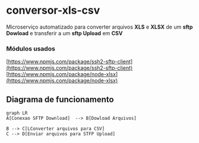 # conversor-xls-csv

 Microserviço automatizado  para converter arquivos **XLS** e **XLSX** de um **sftp Dowload** e transferir a um **sftp Upload** em **CSV**


### Módulos usados 

[https://www.npmjs.com/package/ssh2-sftp-client](https://www.npmjs.com/package/ssh2-sftp-client)
[https://www.npmjs.com/package/node-xlsx](https://www.npmjs.com/package/node-xlsx)



## Diagrama de funcionamento





```mermaid
graph LR
A[Conexao SFTP Download]  --> B[Dowload Arquivos]

B --> C[LConverter arquivos para CSV]
C --> D[Enviar arquivos para STFP Upload]
```
